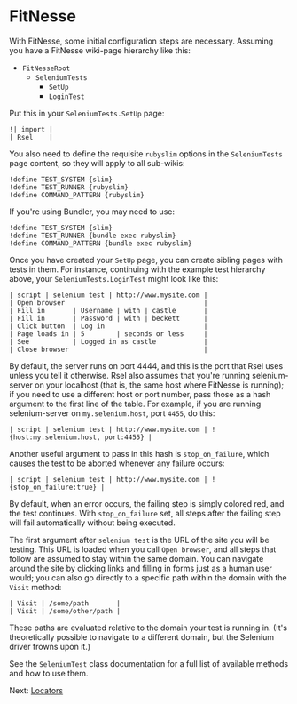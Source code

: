 FitNesse
========

With FitNesse, some initial configuration steps are necessary. Assuming you
have a FitNesse wiki-page hierarchy like this:

- `FitNesseRoot`
  - `SeleniumTests`
    - `SetUp`
    - `LoginTest`

Put this in your `SeleniumTests.SetUp` page:

    !| import |
    | Rsel    |

You also need to define the requisite `rubyslim` options in the `SeleniumTests`
page content, so they will apply to all sub-wikis:

    !define TEST_SYSTEM {slim}
    !define TEST_RUNNER {rubyslim}
    !define COMMAND_PATTERN {rubyslim}

If you're using Bundler, you may need to use:

    !define TEST_SYSTEM {slim}
    !define TEST_RUNNER {bundle exec rubyslim}
    !define COMMAND_PATTERN {bundle exec rubyslim}

Once you have created your `SetUp` page, you can create sibling pages with
tests in them. For instance, continuing with the example test hierarchy above,
your `SeleniumTests.LoginTest` might look like this:

    | script | selenium test | http://www.mysite.com |
    | Open browser                                   |
    | Fill in       | Username | with | castle       |
    | Fill in       | Password | with | beckett      |
    | Click button  | Log in                         |
    | Page loads in | 5        | seconds or less     |
    | See           | Logged in as castle            |
    | Close browser                                  |

By default, the server runs on port 4444, and this is the port that Rsel uses
unless you tell it otherwise. Rsel also assumes that you're running
selenium-server on your localhost (that is, the same host where FitNesse is
running); if you need to use a different host or port number, pass those as
a hash argument to the first line of the table. For example, if you are running
selenium-server on `my.selenium.host`, port `4455`, do this:

    | script | selenium test | http://www.mysite.com | !{host:my.selenium.host, port:4455} |

Another useful argument to pass in this hash is `stop_on_failure`, which causes
the test to be aborted whenever any failure occurs:

    | script | selenium test | http://www.mysite.com | !{stop_on_failure:true} |

By default, when an error occurs, the failing step is simply colored red, and
the test continues. With `stop_on_failure` set, all steps after the failing step will
fail automatically without being executed.

The first argument after `selenium test` is the URL of the site you will be testing.
This URL is loaded when you call `Open browser`, and all steps that follow are
assumed to stay within the same domain. You can navigate around the site by
clicking links and filling in forms just as a human user would; you can also go
directly to a specific path within the domain with the `Visit` method:

    | Visit | /some/path       |
    | Visit | /some/other/path |

These paths are evaluated relative to the domain your test is running in. (It's
theoretically possible to navigate to a different domain, but the Selenium
driver frowns upon it.)

See the `SeleniumTest` class documentation for a full list of available methods
and how to use them.

Next: [Locators](locators.md)

